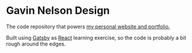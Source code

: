 # Gavin Nelson Design

The code repository that powers [my personal website and portfolio.](https://www.gnelsondesign.com)

Built using [Gatsby](https://www.gatsbyjs.org) as [React](https://reactjs.org) learning exercise, so the code is probably a bit rough around the edges.